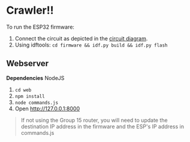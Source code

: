 # Crawler!!

To run the ESP32 firmware:

1) Connect the circuit as depicted in the [circuit diagram](../images/circuit.jpg).
2) Using idftools: `cd firmware && idf.py build && idf.py flash`

## Webserver

**Dependencies**
NodeJS

1) `cd web`
2) `npm install`
3) `node commands.js`
4) Open http://127.0.0.1:8000

> If not using the Group 15 router, you will need to update the destination IP address
> in the firmware and the ESP's IP address in commands.js

